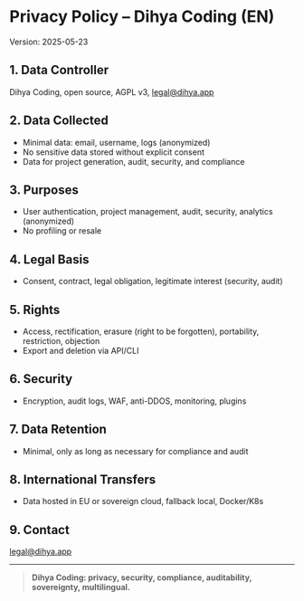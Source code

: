 # Privacy Policy – Dihya Coding (EN)

Version: 2025-05-23

## 1. Data Controller
Dihya Coding, open source, AGPL v3, legal@dihya.app

## 2. Data Collected
- Minimal data: email, username, logs (anonymized)
- No sensitive data stored without explicit consent
- Data for project generation, audit, security, and compliance

## 3. Purposes
- User authentication, project management, audit, security, analytics (anonymized)
- No profiling or resale

## 4. Legal Basis
- Consent, contract, legal obligation, legitimate interest (security, audit)

## 5. Rights
- Access, rectification, erasure (right to be forgotten), portability, restriction, objection
- Export and deletion via API/CLI

## 6. Security
- Encryption, audit logs, WAF, anti-DDOS, monitoring, plugins

## 7. Data Retention
- Minimal, only as long as necessary for compliance and audit

## 8. International Transfers
- Data hosted in EU or sovereign cloud, fallback local, Docker/K8s

## 9. Contact
legal@dihya.app

---

> **Dihya Coding: privacy, security, compliance, auditability, sovereignty, multilingual.**

